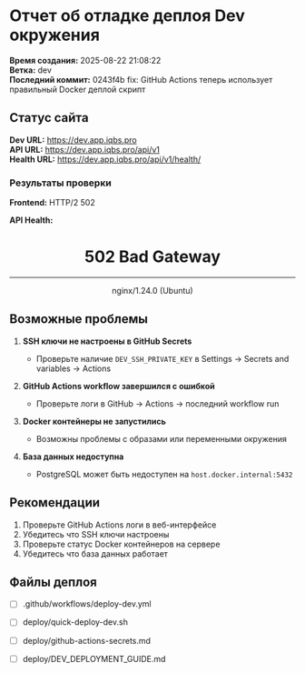 # Отчет об отладке деплоя Dev окружения

**Время создания:** 2025-08-22 21:08:22  
**Ветка:** dev  
**Последний коммит:** 0243f4b fix: GitHub Actions теперь использует правильный Docker деплой скрипт

## Статус сайта

**Dev URL:** https://dev.app.iqbs.pro  
**API URL:** https://dev.app.iqbs.pro/api/v1  
**Health URL:** https://dev.app.iqbs.pro/api/v1/health/

### Результаты проверки

**Frontend:** HTTP/2 502   
**API Health:** <html>
<head><title>502 Bad Gateway</title></head>
<body>
<center><h1>502 Bad Gateway</h1></center>
<hr><center>nginx/1.24.0 (Ubuntu)</center>
</body>
</html>

## Возможные проблемы

1. **SSH ключи не настроены в GitHub Secrets**
   - Проверьте наличие `DEV_SSH_PRIVATE_KEY` в Settings → Secrets and variables → Actions

2. **GitHub Actions workflow завершился с ошибкой**
   - Проверьте логи в GitHub → Actions → последний workflow run

3. **Docker контейнеры не запустились**
   - Возможны проблемы с образами или переменными окружения

4. **База данных недоступна**
   - PostgreSQL может быть недоступен на `host.docker.internal:5432`

## Рекомендации

1. Проверьте GitHub Actions логи в веб-интерфейсе
2. Убедитесь что SSH ключи настроены
3. Проверьте статус Docker контейнеров на сервере
4. Убедитесь что база данных работает

## Файлы деплоя

- [ ] .github/workflows/deploy-dev.yml
- [ ] deploy/quick-deploy-dev.sh  
- [ ] deploy/github-actions-secrets.md
- [ ] deploy/DEV_DEPLOYMENT_GUIDE.md

